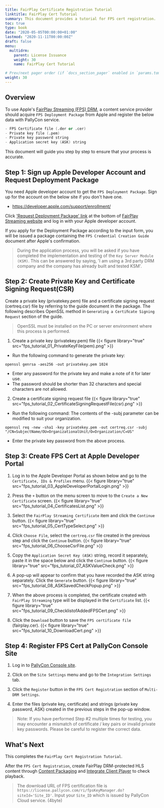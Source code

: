 ```yaml
---
title: FairPlay Certificate Registration Tutorial
linktitle: FairPlay Cert Tutorial
summary: This document provides a tutorial for FPS cert registration.
toc: true
type: book
date: "2020-05-05T00:00:00+01:00"
lastmod: "2020-11-11T00:00:00Z"
draft: false
menu:
  multidrm:
    parent: License Issuance
    weight: 30
    name: FairPlay Cert Tutorial

# Prev/next pager order (if `docs_section_pager` enabled in `params.toml`)
weight: 30
---
```


## Overview

To use Apple's [FairPlay Streaming (FPS) DRM](https://developer.apple.com/streaming/fps/), a content service provider should acquire `FPS Deployment Package` from Apple and register the below data with PallyCon service.

```s
- FPS Certificate file (.der or .cer)
- Private key file (.pem)
- Private key password string
- Application secret key (ASK) string
```

This document will guide you step by step to ensure that your process is accurate.

## Step 1: Sign up Apple Developer Account and Request Deployment Package

You need Apple developer account to get the `FPS Deployment Package`. Sign up for the account on the below site if you don't have one.

- https://developer.apple.com/support/enrollment/

Click ['Request Deployment Package' link](https://developer.apple.com/contact/fps/) at the bottom of [FairPlay Streaming website](https://developer.apple.com/streaming/fps/) and log in with your Apple developer account.

If you apply for the Deployment Package according to the input form, you will be issued a package containing the `FPS Credential Creation Guide` document after Apple's confirmation.

> During the application process, you will be asked if you have completed the implementation and testing of the `Key Server Module (KSM)`. This can be answered by saying, 'I am using a 3rd party DRM company and the company has already built and tested KSM'.

## Step 2: Create Private Key and Certificate Signing Request(CSR)

Create a private key (privatekey.pem) file and a certificate signing request (certreq.csr) file by referring to the guide document in the package. The following describes OpenSSL method in `Generating a Certiﬁcate Signing Request` section of the guide.

> OpenSSL must be installed on the PC or server environment where this process is performed.

1. Create a private key (privatekey.pem) file
  {{< figure library="true" src="fps_tutorial_01_PrivateKeyFile(pem).png" >}}
  - Run the following command to generate the private key:
  ```
  openssl genrsa -aes256 -out privatekey.pem 1024
  ```
  - Enter any password for the private key and make a note of it for later use.
  - The password should be shorter than 32 characters and special characters are not allowed.

2. Create a certificate signing request file
    {{< figure library="true" src="fps_tutorial_02_CertificateSigningRequestFile(csr).png" >}}
  - Run the following command: The contents of the -subj parameter can be modified to suit your organization.
  ```
  openssl req -new -sha1 -key privatekey.pem -out certreq.csr -subj "/CN=SubjectName/OU=OrganizationalUnit/O=Organization/C=US"
  ```
  - Enter the private key password from the above process.

## Step 3: Create FPS Cert at Apple Developer Portal

1. Log in to the Apple Developer Portal as shown below and go to the `Certificate, IDs & Profiles` menu.
  {{< figure library="true" src="fps_tutorial_03_AppleDeveloperPortalLogin.png" >}}

2. Press the `+` button on the menu screen to move to the `Create a New Certificate` screen.
  {{< figure library="true" src="fps_tutorial_04_CertificatesList.png" >}}

3. Select the `FairPlay Streaming Certificate` item and click the `Continue` button.
  {{< figure library="true" src="fps_tutorial_05_CertTypeSelect.png" >}}

4. Click `Choose File`, select the `certreq.csr` file created in the previous step and click the `Continue` button.
  {{< figure library="true" src="fps_tutorial_06_ChooseCsrFile.png" >}}

5. Copy the `Application Secret Key (ASK)` string, record it separately, paste it in the space below and click the `Continue` button.
  {{< figure library="true" src="fps_tutorial_07_ASKValueCheck.png" >}}

6. A pop-up will appear to confirm that you have recorded the ASK string separately. Click the `Generate` button.
  {{< figure library="true" src="fps_tutorial_08_ASKSavedCheckPopup.png" >}}

7. When the above process is completed, the certificate created with `FairPlay Streaming` type will be displayed in the `Certificate` list.
  {{< figure library="true" src="fps_tutorial_09_ChecklistofAddedFPSCert.png" >}}

8. Click the `Download` button to save the `FPS certificate file` (fairplay.cer).
  {{< figure library="true" src="fps_tutorial_10_DownloadCert.png" >}}

## Step 4: Register FPS Cert at PallyCon Console Site

1. Log in to [PallyCon Console site](https://console.pallycon.com).

2. Click on the `Site Settings` menu and go to the `Integration Settings` tab.

3. Click the `Register` button in the `FPS Cert Registration` section of `Multi-DRM Settings`.

4. Enter the files (private key, certificate) and strings (private key password, ASK) created in the previous steps in the pop-up window.

> Note: If you have performed Step #2 multiple times for testing, you may encounter a mismatch of certificate / key pairs or invalid private key passwords. Please be careful to register the correct data.

## What's Next

This completes the `FairPlay Cert Registration Tutorial`.

After the `FPS Cert Registration`, create FairPlay DRM-protected HLS content through [Content Packaging](../../packaging) and [Integrate Client Player](../../clients) to check playback.

> The download URL of FPS certification file is `https://license.pallycon.com/ri/fpsKeyManager.do?siteId='Site_ID'`. Input your `Site_ID` which is issued by PallyCon Cloud service. (4byte)
